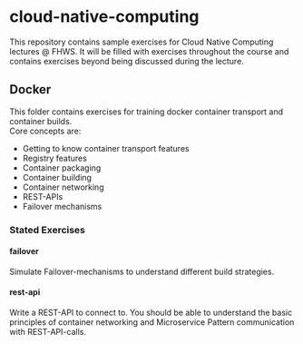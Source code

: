 # cloud-native-computing

This repository contains sample exercises for Cloud Native Computing lectures @ FHWS. It will be filled with exercises throughout the course and contains exercises beyond being discussed during the lecture.

## Docker

This folder contains exercises for training docker container transport and container builds.   
Core concepts are:
- Getting to know container transport features
- Registry features
- Container packaging
- Container building
- Container networking
- REST-APIs
- Failover mechanisms

### Stated Exercises
#### failover
Simulate Failover-mechanisms to understand different build strategies.
#### rest-api
Write a REST-API to connect to. You should be able to understand the basic principles of container networking and Microservice Pattern communication with REST-API-calls.